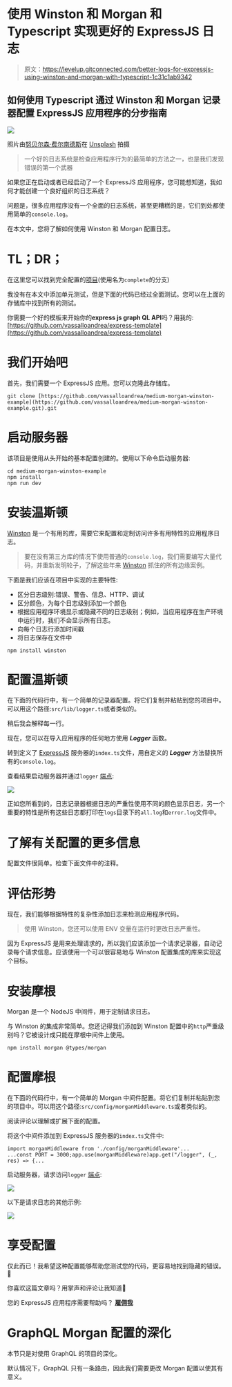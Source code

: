 # 使用 Winston 和 Morgan 和 Typescript 实现更好的 ExpressJS 日志

> 原文：<https://levelup.gitconnected.com/better-logs-for-expressjs-using-winston-and-morgan-with-typescript-1c31c1ab9342>

## 如何使用 Typescript 通过 Winston 和 Morgan 记录器配置 ExpressJS 应用程序的分步指南

![](img/0ac0fb583440824dae78ebd4eb66ffe7.png)

照片由[努贝尔森·费尔南德斯](https://unsplash.com/@nubelsondev?utm_source=unsplash&utm_medium=referral&utm_content=creditCopyText)在 [Unsplash](https://unsplash.com/s/photos/debugging?utm_source=unsplash&utm_medium=referral&utm_content=creditCopyText) 拍摄

> 一个好的日志系统是检查应用程序行为的最简单的方法之一，也是我们发现错误的第一个武器

如果您正在启动或者已经启动了一个 ExpressJS 应用程序，您可能想知道，我如何才能创建一个良好组织的日志系统？

问题是，很多应用程序没有一个全面的日志系统，甚至更糟糕的是，它们到处都使用简单的`console.log`。

在本文中，您将了解如何使用 Winston 和 Morgan 配置日志。

# TL；DR；

在这里您可以找到完全配置的[项目](https://github.com/vassalloandrea/medium-morgan-winston-example/tree/complete)(使用名为`complete`的分支)

我没有在本文中添加单元测试，但是下面的代码已经过全面测试。您可以在上面的存储库中找到所有的测试。

你需要一个好的模板来开始你的**express js graph QL API**吗？用我的:[https://github.com/vassalloandrea/express-template](https://github.com/vassalloandrea/express-template)

# 我们开始吧

首先，我们需要一个 ExpressJS 应用。您可以克隆此存储库。

```
git clone [https://github.com/vassalloandrea/medium-morgan-winston-example](https://github.com/vassalloandrea/medium-morgan-winston-example.git).git
```

# 启动服务器

该项目是使用从头开始的基本配置创建的。使用以下命令启动服务器:

```
cd medium-morgan-winston-example
npm install
npm run dev
```

# 安装温斯顿

[Winston](https://github.com/winstonjs/winston) 是一个有用的库，需要它来配置和定制访问许多有用特性的应用程序日志。

> 要在没有第三方库的情况下使用普通的`console.log`，我们需要编写大量代码，并重新发明轮子，了解这些年来 [Winston](https://github.com/winstonjs/winston) 抓住的所有边缘案例。

下面是我们应该在项目中实现的主要特性:

*   区分日志级别:错误、警告、信息、HTTP、调试
*   区分颜色，为每个日志级别添加一个颜色
*   根据应用程序环境显示或隐藏不同的日志级别；例如，当应用程序在生产环境中运行时，我们不会显示所有日志。
*   向每个日志行添加时间戳
*   将日志保存在文件中

```
npm install winston
```

# 配置温斯顿

在下面的代码行中，有一个简单的记录器配置。将它们复制并粘贴到您的项目中。可以用这个路径:`src/lib/logger.ts`或者类似的。

稍后我会解释每一行。

现在，您可以在导入应用程序的任何地方使用 ***Logger*** 函数。

转到定义了 [ExpressJS](https://expressjs.com/it/) 服务器的`index.ts`文件，用自定义的 ***Logger*** 方法替换所有的`console.log`。

查看结果启动服务器并通过`logger` [端点](http://localhost:3000/logger):

![](img/ab0fc4f6d3faaa2739e6f460d8004b25.png)

正如您所看到的，日志记录器根据日志的严重性使用不同的颜色显示日志，另一个重要的特性是所有这些日志都打印在`logs`目录下的`all.log`和`error.log`文件中。

# **了解有关配置的更多信息**

配置文件很简单。检查下面文件中的注释。

# 评估形势

现在，我们能够根据特性的复杂性添加日志来检测应用程序代码。

> 使用 Winston，您还可以使用 ENV 变量在运行时更改日志严重性。

因为 ExpressJS 是用来处理请求的，所以我们应该添加一个请求记录器，自动记录每个请求信息。应该使用一个可以很容易地与 Winston 配置集成的库来实现这个目标。

# 安装摩根

Morgan 是一个 NodeJS 中间件，用于定制请求日志。

与 Winston 的集成非常简单。您还记得我们添加到 Winston 配置中的`http`严重级别吗？它被设计成只能在摩根中间件上使用。

```
npm install morgan @types/morgan
```

# 配置摩根

在下面的代码行中，有一个简单的 Morgan 中间件配置。将它们复制并粘贴到您的项目中。可以用这个路径:`src/config/morganMiddleware.ts`或者类似的。

阅读评论以理解或扩展下面的配置。

将这个中间件添加到 ExpressJS 服务器的`index.ts`文件中:

```
import morganMiddleware from './config/morganMiddleware'...
...const PORT = 3000;app.use(morganMiddleware)app.get("/logger", (_, res) => {...
```

启动服务器，请求访问`logger` [端点](http://localhost:3000/logger):

![](img/52063efbeacfff3764b9b8300796f6d0.png)

以下是请求日志的其他示例:

![](img/ad14e137762d0f1189dd976cf4f5a75c.png)

# 享受配置

仅此而已！我希望这种配置能够帮助您测试您的代码，更容易地找到隐藏的错误。🐛

你喜欢这篇文章吗？用掌声和评论让我知道🙏

您的 ExpressJS 应用程序需要帮助吗？ [**雇佣我**](mailto:andrea.vassallo.94@gmail.com)

# GraphQL Morgan 配置的深化

本节只是对使用 GraphQL 的项目的深化。

默认情况下，GraphQL 只有一条路由，因此我们需要更改 Morgan 配置以使其有意义。